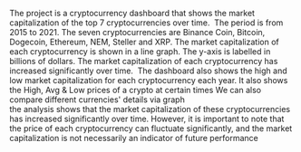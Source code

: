 The project is a cryptocurrency dashboard that shows the market capitalization of the top 7 cryptocurrencies over time. 
The period is from 2015 to 2021.
The seven cryptocurrencies are Binance Coin, Bitcoin, Dogecoin, Ethereum, NEM, Steller and XRP.
The market capitalization of each cryptocurrency is shown in a line graph. The y-axis is labelled in billions of dollars.
The market capitalization of each cryptocurrency has increased significantly over time. 
The dashboard also shows the high and low market capitalization for each cryptocurrency each year.
It also shows the High, Avg & Low prices of a crypto at certain times
We can also compare different currencies' details via graph    
the analysis shows that the market capitalization of these cryptocurrencies has increased significantly over time. However, it is important to note that the price of each cryptocurrency can fluctuate significantly, and the market capitalization is not necessarily an indicator of future performance

